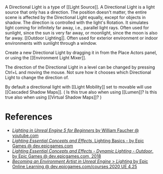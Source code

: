 A Directional Light is a type of [[Light Source]].
A Directional Light is a light source that only has a direction.
The position doesn't matter, the entire scene is affected by the Directional Light equally, except for objects in shadow.
The direction is controlled with the light's Rotation.
It simulates light coming for infinitely far away, i.e., parallel light rays.
Often used for sunlight, since the sun is very far away, or moonlight, since the moon is also far away.
[[Outdoor Lighting]].
Often used for exterior environment or indoor environments with sunlight through a window.

Create a new Directional Light by dragging it in from the Place Actors panel, or using the [[Environment Light Mixer]].

The direction of the Directional Light in a level can be changed by pressing Ctrl+L and moving the mouse.
Not sure how it chooses which Directional Light to change the direction of.

By default a directional light with [[Light Mobility]] set to movable will use [[Cascaded Shadow Maps]].
(
Is this true also when using [[Lumen]]?
Is this true also when using [[Virtual Shadow Maps]]?
)

# References

- [_Lighting in Unreal Engine 5 for Beginners_ by William Faucher @ youtube.com](https://youtu.be/fSbBsXbjxPo?t=235)
- [_Lighting Essential Concepts and Effects_, Lighting Basics - by Epic Games @ dev.epicgames.com](https://dev.epicgames.com/community/learning/courses/Xwp/lighting-essential-concepts-and-effects/W0K/lighting-basics)
 - [_Lighting Essential Concepts and Effects - Dynamic Lighting - Outdoor_, by Epic Games @ dev.epicgames.com, 2018](https://dev.epicgames.com/community/learning/courses/Xwp/lighting-essential-concepts-and-effects/V0M/dynamic-lighting-outdoor)
- [_Becoming an Environment Artist in Unreal Engine_ > _Lighting_ by Epic Online Learning @ dev.epicgames.com/courses 2020 UE 4.25](https://dev.epicgames.com/community/learning/courses/Gm/becoming-an-environment-artist-in-unreal-engine/oE6/unreal-engine-lighting)
